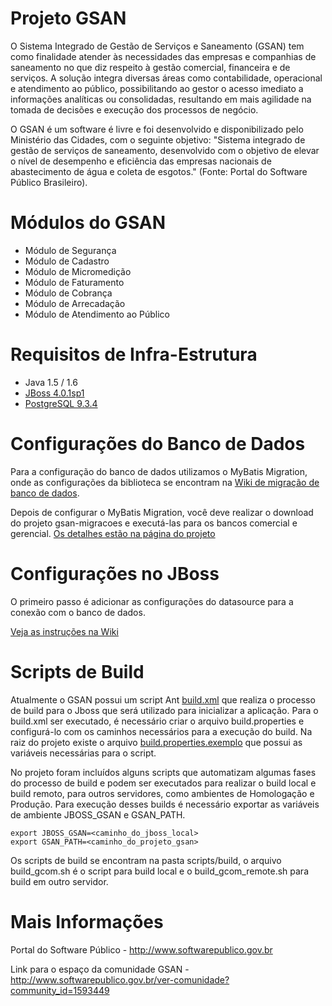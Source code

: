 Projeto GSAN
====

O Sistema Integrado de Gestão de Serviços e Saneamento (GSAN) tem como finalidade atender às necessidades das empresas e companhias de saneamento no que diz respeito à gestão comercial, financeira e de serviços. A solução integra diversas áreas como contabilidade, operacional e atendimento ao público, possibilitando ao gestor o acesso imediato a informações
analíticas ou consolidadas, resultando em mais agilidade na tomada de decisões e execução dos processos de negócio.

O GSAN é um software é livre e foi desenvolvido e disponibilizado pelo Ministério das Cidades, com o seguinte objetivo: "Sistema integrado de gestão de serviços de saneamento, desenvolvido com o objetivo de elevar o nível de desempenho e eficiência das empresas nacionais de abastecimento de água e coleta de esgotos." (Fonte: Portal do Software Público Brasileiro).

Módulos do GSAN
====

* Módulo de Segurança
* Módulo de Cadastro
* Módulo de Micromedição
* Módulo de Faturamento
* Módulo de Cobrança
* Módulo de Arrecadação
* Módulo de Atendimento ao Público

Requisitos de Infra-Estrutura
===

* Java 1.5 / 1.6
* [JBoss 4.0.1sp1](https://github.com/prodigasistemas/gsan/wiki/Instala%C3%A7%C3%A3o-do-JBoss)
* [PostgreSQL 9.3.4](https://github.com/prodigasistemas/gsan/wiki/Instala%C3%A7%C3%A3o-do-PostgreSQL)

Configurações do Banco de Dados
===

Para a configuração do banco de dados utilizamos o MyBatis Migration, onde as configurações da biblioteca se encontram na [Wiki de migração de banco de dados](https://github.com/prodigasistemas/gsan/wiki/Criando-Migra%C3%A7%C3%B5es-na-Base-de-Dados).

Depois de configurar o MyBatis Migration, você deve realizar o download do projeto gsan-migracoes e executá-las para os bancos comercial e gerencial. [Os detalhes estão na página do projeto](https://github.com/prodigasistemas/gsan-migracoes)

Configurações no JBoss
===

O primeiro passo é adicionar as configurações do datasource para a conexão com o banco de dados.

[Veja as instruções na Wiki](https://github.com/prodigasistemas/gsan/wiki/Instala%C3%A7%C3%A3o-do-JBoss#configura%C3%A7%C3%B5es-do-jboss)

Scripts de Build
===

Atualmente o GSAN possui um script Ant [build.xml](https://github.com/prodigasistemas/gsan/blob/master/build.xml) que realiza o processo de build para o Jboss que será utilizado para inicializar a aplicação.
Para o build.xml ser executado, é necessário criar o arquivo build.properties e configurá-lo com os caminhos necessários para a execução do build. Na raiz do projeto existe o arquivo [build.properties.exemplo](https://github.com/prodigasistemas/gsan/blob/master/build.properties.exemplo) que possui as variáveis necessárias para o script.

No projeto foram incluídos alguns scripts que automatizam algumas fases do processo de build e podem ser executados para realizar o build local e build remoto, para outros servidores, como ambientes de Homologação e Produção.
Para execução desses builds é necessário exportar as variáveis de ambiente JBOSS_GSAN e GSAN_PATH.

    export JBOSS_GSAN=<caminho_do_jboss_local>
    export GSAN_PATH=<caminho_do_projeto_gsan>

Os scripts de build se encontram na pasta scripts/build, o arquivo build_gcom.sh é o script para build local e o build_gcom_remote.sh para build em outro servidor.

Mais Informações
====

Portal do Software Público - http://www.softwarepublico.gov.br

Link para o espaço da comunidade GSAN - http://www.softwarepublico.gov.br/ver-comunidade?community_id=1593449
